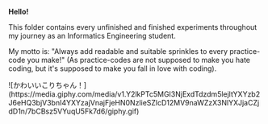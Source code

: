 **<p> Hello! </p>** 
<p> This folder contains every unfinished and finished experiments throughout my journey as an Informatics Engineering student. </p>
My motto is: "Always add readable and suitable sprinkles to every practice-code you make!" (As practice-codes are not supposed to make you hate coding, but it's supposed to make you fall in love with coding).
<p> ![かわいいこりちゃん！](https://media.giphy.com/media/v1.Y2lkPTc5MGI3NjExdTdzdm5lejltYXYzb2J6eHQ3bjV3bnI4YXYzajVnajFjeHN0NzlieSZlcD12MV9naWZzX3NlYXJjaCZjdD1n/7bCBsz5VYuqU5Fk7d6/giphy.gif) </p>
